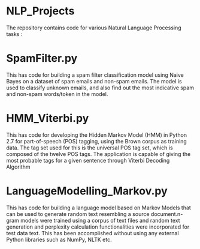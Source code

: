 # NLP_Projects
The repository contains code for various Natural Language Processing tasks :

# SpamFilter.py 
This has code for building a spam filter classification model using Naive Bayes on a dataset of spam emails and non-spam emails. The model is used to classify unknown emails, and also find out the most indicative spam and non-spam words/token in the model.

# HMM_Viterbi.py
This has code for developing the Hidden Markov Model (HMM) in Python 2.7 for part-of-speech (POS) tagging, using the Brown corpus as training data. The tag set used for this is the universal POS tag set, which is composed of the twelve POS tags. The application is capable of giving the most probable tags for a given sentence through Viterbi Decoding Algorithm

# LanguageModelling_Markov.py
This has code for building a language model based on Markov Models that can be used to generate random text resembling a source document.n-gram models were trained using a corpus of text files and random text generation and perplexity calculation functionalities were incorporated for test data text. This has been accomplished without using any external Python libraries such as NumPy, NLTK etc.


